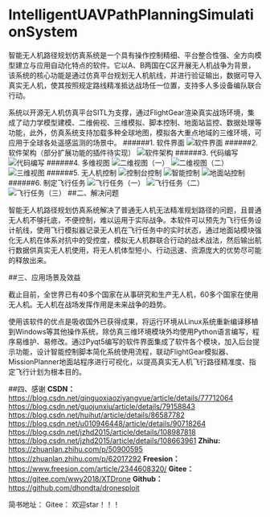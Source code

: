# IntelligentUAVPathPlanningSimulationSystem
智能无人机路径规划仿真系统是一个具有操作控制精细、平台整合性强、全方向模型建立与应用自动化特点的软件。它以A、B两国在C区开展无人机战争为背景，该系统的核心功能是通过仿真平台规划无人机航线，并进行验证输出，数据可导入真实无人机，使其按照规定路线精准抵达战场任一位置，支持多人多设备编队联合行动。

系统以开源无人机仿真平台SITL为支撑，通过FlightGear渲染真实战场环境，集成了动力学模型建模、二维俯视、三维模拟、脚本控制、地面站监控、数据处理等功能，此外，仿真系统支持加载多种全球地图，模拟各大重点地域的三维环境，可应用于全球各处遥感监测的场景中。
######1. 软件界面
![软件界面](https://upload-images.jianshu.io/upload_images/11477676-8e8e1baaf5e4765f.png?imageMogr2/auto-orient/strip|imageView2/2/w/1200/format/webp)
######2. 软件架构（部分扩展功能的插件待实现）
![软件架构](https://upload-images.jianshu.io/upload_images/11477676-75a58c797fd81724.png?imageMogr2/auto-orient/strip%7CimageView2/2/w/1240)
######3. 代码编写
![代码编写](https://upload-images.jianshu.io/upload_images/11477676-99430237636eddc4.png?imageMogr2/auto-orient/strip%7CimageView2/2/w/1240)
######4. 多维视图
![二维视图（一）](https://upload-images.jianshu.io/upload_images/11477676-ee18d747a10e15ef.png?imageMogr2/auto-orient/strip%7CimageView2/2/w/1240)
![二维视图（二）](https://upload-images.jianshu.io/upload_images/11477676-b106388223e90c9f.png?imageMogr2/auto-orient/strip%7CimageView2/2/w/1240)
![三维视图](https://upload-images.jianshu.io/upload_images/11477676-d35cca6b7dc56251.png?imageMogr2/auto-orient/strip%7CimageView2/2/w/1240)
######5. 无人机控制
![控制台控制](https://upload-images.jianshu.io/upload_images/11477676-85ba41325f9385d1.png?imageMogr2/auto-orient/strip%7CimageView2/2/w/1240)
![智能控制](https://upload-images.jianshu.io/upload_images/11477676-0a5f03880f5782c2.png?imageMogr2/auto-orient/strip%7CimageView2/2/w/1240)
![地面站控制](https://upload-images.jianshu.io/upload_images/11477676-7adb73baeee55dea.png?imageMogr2/auto-orient/strip%7CimageView2/2/w/1240)
######6. 制定飞行任务
![飞行任务（一）](https://upload-images.jianshu.io/upload_images/11477676-e99d85e3d16fec4f.png?imageMogr2/auto-orient/strip%7CimageView2/2/w/1240)
![飞行任务（二）](https://upload-images.jianshu.io/upload_images/11477676-ffd111fcf902e18b.png?imageMogr2/auto-orient/strip%7CimageView2/2/w/1240)
![飞行任务（三）](https://upload-images.jianshu.io/upload_images/11477676-2609a653c0741d08.png?imageMogr2/auto-orient/strip%7CimageView2/2/w/1240)
##二、解决问题

智能无人机路径规划仿真系统解决了普通无人机无法精准规划路径的问题，且普通无人机不够托底，不便控制，难以运用于实际战争。本软件可以预先为飞行任务设计航线，使用飞行模拟器记录无人机在飞行任务中的实时状态，通过地面站模块强化无人机在体系对抗中的受控度，模拟无人机群联合行动的战术战法，然后输出航行数据供真实无人机使用，将无人机体型短小、行动迅速、资源庞大的优势尽可能的释放出来。

##三、应用场景及效益

截止目前，全世界已有40多个国家在从事研究和生产无人机，60多个国家在使用无人机。无人机在战场发挥作用是未来战争的趋势。

使用该软件的优点是吸收国外已获得成果，将运行环境从Linux系统重新编译移植到Windows等其他操作系统，除仿真三维环境模块外均使用Python语言编写，程序易维护、易修改。通过Pyqt5编写的软件界面集成了软件各个模块，加入后台提示功能，设计智能控制脚本简化系统使用流程，联动FlightGear模拟器、MissionPlanner地面站程序进行可视化，以提高真实无人机飞行路径精准度、指定飞行计划为根本目的。

##四、感谢
**CSDN：**
https://blog.csdn.net/qinguoxiaoziyangyue/article/details/77712064
https://blog.csdn.net/guojunxiu/article/details/79158843
https://blog.csdn.net/huihut/article/details/86587782
https://blog.csdn.net/u010946448/article/details/90718264
https://blog.csdn.net/jzhd2015/article/details/108987818
https://blog.csdn.net/jzhd2015/article/details/108663961
**Zhihu:**
https://zhuanlan.zhihu.com/p/50900595
https://zhuanlan.zhihu.com/p/62017292
**Freesion：**
https://www.freesion.com/article/2344608320/
**Gitee：**
https://gitee.com/wwy2018/XTDrone
**Github：**
https://github.com/dhondta/dronesploit

简书地址：
Gitee：
欢迎star！！！
